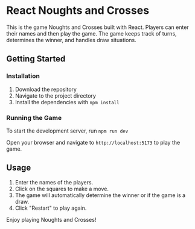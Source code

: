 # React Noughts and Crosses

This is the game Noughts and Crosses built with React. Players can enter their names and then play the game. The game keeps track of turns, determines the winner, and handles draw situations.

## Getting Started

### Installation

1. Download the repository
2. Navigate to the project directory
3. Install the dependencies with `npm install`

### Running the Game

To start the development server, run `npm run dev`

Open your browser and navigate to `http://localhost:5173` to play the game.

## Usage

1. Enter the names of the players.
2. Click on the squares to make a move.
3. The game will automatically determine the winner or if the game is a draw.
4. Click "Restart" to play again.

Enjoy playing Noughts and Crosses!
